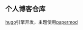 ## 个人博客仓库

[hugo](https://github.com/gohugoio/hugo)引擎开发，主题使用[papermod](https://github.com/adityatelange/hugo-PaperMod)
